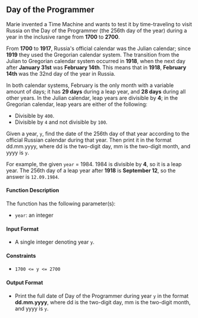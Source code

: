 ## Day of the Programmer

Marie invented a Time Machine and wants to test it by time-traveling to visit Russia on the Day of the Programmer (the 256th day of the year) during a year in the inclusive range from **1700** to **2700**.

From **1700** to **1917**, Russia's official calendar was the Julian calendar; since **1919** they used the Gregorian calendar system. The transition from the Julian to Gregorian calendar system occurred in **1918**, when the next day after **January 31st** was **February 14th**. This means that in **1918**, **February 14th** was the 32nd day of the year in Russia.

In both calendar systems, February is the only month with a variable amount of days; it has **29 days** during a leap year, and **28 days** during all other years. In the Julian calendar, leap years are divisible by **4**; in the Gregorian calendar, leap years are either of the following:

- Divisible by `400`.
- Divisible by `4` and not divisible by `100`.

Given a year, `y`, find the date of the 256th day of that year according to the official Russian calendar during that year. Then print it in the format dd.mm.yyyy, where dd is the two-digit day, mm is the two-digit month, and yyyy is `y`.

For example, the given `year` = 1984. 1984 is divisible by **4**, so it is a leap year. The 256th day of a leap year after **1918** is **September 12**, so the answer is `12.09.1984`.

#### Function Description

The function has the following parameter(s):

- `year`: an integer

#### Input Format

- A single integer denoting year `y`.

#### Constraints

- `1700 <= y <= 2700`

#### Output Format

- Print the full date of Day of the Programmer during year `y` in the format **dd.mm.yyyy**, where dd is the two-digit day, mm is the two-digit month, and yyyy is `y`.
